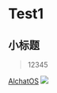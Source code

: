 # Test1
## 小标题
> 12345

[AlchatOS](https://chat18.aichatos.xyz/#/chat/1705911141473)
![](https://upload-images.jianshu.io/upload_images/259-90ac0f366310f464.jpg?imageMogr2/auto-orient/strip|imageView2/2/w/1108/format/webp)
